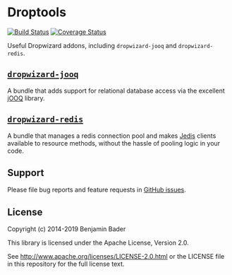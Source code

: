 Droptools
======================

[![Build Status](https://travis-ci.org/benjamin-bader/droptools.svg?branch=master)](https://travis-ci.org/benjamin-bader/droptools)
[![Coverage Status](https://img.shields.io/coveralls/benjamin-bader/droptools.svg)](https://coveralls.io/r/benjamin-bader/droptools)

Useful Dropwizard addons, including `dropwizard-jooq` and `dropwizard-redis`.

[`dropwizard-jooq`](https://github.com/benjamin-bader/droptools/tree/master/dropwizard-jooq)
-----------------

A bundle that adds support for relational database access via the excellent [jOOQ](http://jooq.org) library.


[`dropwizard-redis`](https://github.com/benjamin-bader/droptools/tree/master/dropwizard-redis)
------------------

A bundle that manages a redis connection pool and makes [Jedis](https://github.com/xetorthio/jedis) clients available to resource methods, without the hassle of pooling logic in your code.


Support
-------

Please file bug reports and feature requests in [GitHub issues](https://github.com/benjamin-bader/droptools-parent/issues).


License
-------

Copyright (c) 2014-2019 Benjamin Bader

This library is licensed under the Apache License, Version 2.0.

See http://www.apache.org/licenses/LICENSE-2.0.html or the LICENSE file in this repository for the full license text.
